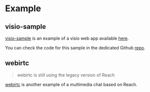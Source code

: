 # Example 

## visio-sample

[visio-sample][VisioSampleRepo] is an example of a visio web app available [here][VisioSampleApp].

You can check the code for this sample in the dedicated Github [repo][VisioSampleRepo].

## webirtc

> webirtc is still using the legacy version of Reach

[webirtc](https://io.datasync.orange.com/samples/webirtc/) is another example of a multimedia chat based on Reach.

[VisioSampleRepo]: https://github.com/webcom-components/visio-sample
[VisioSampleApp]: https://webcom-components.github.io/visio-sample
